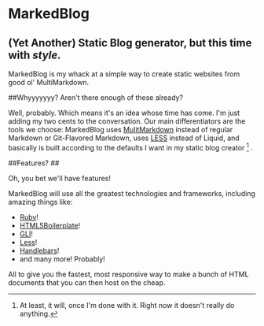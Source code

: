MarkedBlog
==========

## (Yet Another) Static Blog generator, but this time with *style*.

MarkedBlog is my whack at a simple way to create static websites from good ol' MultiMarkdown.

##Whyyyyyyy? Aren't there enough of these already?

Well, probably. Which means it's an idea whose time has come. I'm just adding my two cents to the conversation. Our main differentiators are the tools we choose: MarkedBlog uses [MulitMarkdown][mmd] instead of regular Markdown or Git-Flavored Markdown, uses [LESS][less] instead of Liquid, and basically is built according to the defaults I want in my static blog creator [^future] .

##Features? ##

Oh, you bet we'll have features!

MarkedBlog will use all the greatest technologies and frameworks, including amazing things like:

* [Ruby](http://ruby-lang.org)!
* [HTML5Boilerplate](http://html5boilerplate.com/)!
* [GLI](http://davetron5000.github.com/gli/)!
* [Less][less]!
* [Handlebars](http://handlebarsjs.com/)!
* and many more! Probably!

All to give you the fastest, most responsive way to make a bunch of HTML documents that you can then host on the cheap.

[mmd]: http://fletcherpenney.net/multimarkdown/
[less]: http://lesscss.org

[^future]: At least, it will, once I'm done with it. Right now it doesn't really do anything.